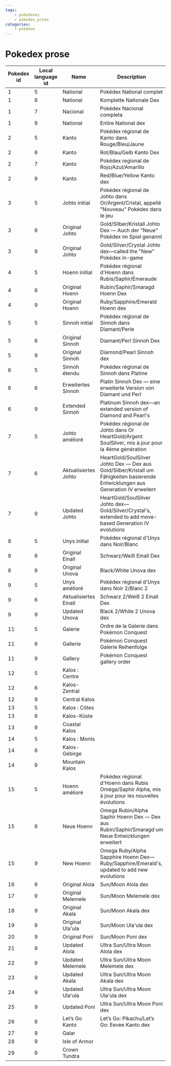 ```yaml
---
tags:
    - pokedexes
    - pokedex_prose
categories:
    - pokemon
---
```


# Pokedex prose

| **Pokedex id** | **Local language id** | **Name** | **Description** |
|----------------|-----------------------|----------|-----------------|
| 1          | 5                 | National              | Pokédex National complet                                                                                                          |
| 1          | 6                 | National              | Komplette Nationale Dex                                                                                                           |
| 1          | 7                 | Nacional              | Pokédex Nacional completa                                                                                                         |
| 1          | 9                 | National              | Entire National dex                                                                                                               |
| 2          | 5                 | Kanto                 | Pokédex régional de Kanto dans Rouge/Bleu/Jaune                                                                                   |
| 2          | 6                 | Kanto                 | Rot/Blau/Gelb Kanto Dex                                                                                                           |
| 2          | 7                 | Kanto                 | Pokédex regional de Rojo/Azul/Amarillo                                                                                            |
| 2          | 9                 | Kanto                 | Red/Blue/Yellow Kanto dex                                                                                                         |
| 3          | 5                 | Johto initial         | Pokédex régional de Johto dans Or/Argent/Cristal, appellé "Nouveau" Pokédex dans le jeu                                           |
| 3          | 6                 | Original Johto        | Gold/Silber/Kristall Johto Dex — Auch der "Neue" Pokédex im Spiel genannt                                                         |
| 3          | 9                 | Original Johto        | Gold/Silver/Crystal Johto dex—called the "New" Pokédex in-game                                                                    |
| 4          | 5                 | Hoenn initial         | Pokédex régional d'Hoenn dans Rubis/Saphir/Émeraude                                                                               |
| 4          | 6                 | Original Hoenn        | Rubin/Saphir/Smaragd Hoenn Dex                                                                                                    |
| 4          | 9                 | Original Hoenn        | Ruby/Sapphire/Emerald Hoenn dex                                                                                                   |
| 5          | 5                 | Sinnoh initial        | Pokédex régional de Sinnoh dans Diamant/Perle                                                                                     |
| 5          | 6                 | Original Sinnoh       | Diamant/Perl Sinnoh Dex                                                                                                           |
| 5          | 9                 | Original Sinnoh       | Diamond/Pearl Sinnoh dex                                                                                                          |
| 6          | 5                 | Sinnoh étendu         | Pokédex régional de Sinnoh dans Platine                                                                                           |
| 6          | 6                 | Erweitertes Sinnoh    | Platin Sinnoh Dex — eine erweiterte Version von Diamant und Perl                                                                  |
| 6          | 9                 | Extended Sinnoh       | Platinum Sinnoh dex—an extended version of Diamond and Pearl's                                                                    |
| 7          | 5                 | Johto amélioré        | Pokédex régional de Johto dans Or HeartGold/Argent SoulSilver, mis à jour pour la 4ème génération                                 |
| 7          | 6                 | Aktualisiertes Johto  | HeartGold/SoulSilver Johto Dex — Dex aus Gold/Silber/Kristall um Fähigkeiten basierende Entwicklungen aus Generation IV erweitert |
| 7          | 9                 | Updated Johto         | HeartGold/SoulSilver Johto dex—Gold/Silver/Crystal's, extended to add move-based Generation IV evolutions                         |
| 8          | 5                 | Unys initial          | Pokédex régional d'Unys dans Noir/Blanc                                                                                           |
| 8          | 6                 | Original Einall       | Schwarz/Weiß Einall Dex                                                                                                           |
| 8          | 9                 | Original Unova        | Black/White Unova dex                                                                                                             |
| 9          | 5                 | Unys amélioré         | Pokédex régional d'Unys dans Noir 2/Blanc 2                                                                                       |
| 9          | 6                 | Aktualisiertes Einall | Schwarz 2/Weiß 2 Einall Dex                                                                                                       |
| 9          | 9                 | Updated Unova         | Black 2/White 2 Unova dex                                                                                                         |
| 11         | 5                 | Galerie               | Ordre de la Galerie dans Pokémon Conquest                                                                                         |
| 11         | 6                 | Gallerie              | Pokémon Conquest Galerie Reihenfolge                                                                                              |
| 11         | 9                 | Gallery               | Pokémon Conquest gallery order                                                                                                    |
| 12         | 5                 | Kalos : Centre        |                                                                                                                                   |
| 12         | 6                 | Kalos-Zentral         |                                                                                                                                   |
| 12         | 9                 | Central Kalos         |                                                                                                                                   |
| 13         | 5                 | Kalos : Côtes         |                                                                                                                                   |
| 13         | 6                 | Kalos-Küste           |                                                                                                                                   |
| 13         | 9                 | Coastal Kalos         |                                                                                                                                   |
| 14         | 5                 | Kalos : Monts         |                                                                                                                                   |
| 14         | 6                 | Kalos-Gebirge         |                                                                                                                                   |
| 14         | 9                 | Mountain Kalos        |                                                                                                                                   |
| 15         | 5                 | Hoenn amélioré        | Pokédex régional d'Hoenn dans Rubis Oméga/Saphir Alpha, mis à jour pour les nouvelles évolutions                                  |
| 15         | 6                 | Neue Hoenn            | Omega Rubin/Alpha Saphir Hoenn Dex — Dex aus Rubin/Saphir/Smaragd um Neue Entwicklungen erweitert                                 |
| 15         | 9                 | New Hoenn             | Omega Ruby/Alpha Sapphire Hoenn Dex—Ruby/Sapphire/Emerald's, updated to add new evolutions                                        |
| 16         | 9                 | Original Alola        | Sun/Moon Alola dex                                                                                                                |
| 17         | 9                 | Original Melemele     | Sun/Moon Melemele dex                                                                                                             |
| 18         | 9                 | Original Akala        | Sun/Moon Akala dex                                                                                                                |
| 19         | 9                 | Original Ula'ula      | Sun/Moon Ula'ula dex                                                                                                              |
| 20         | 9                 | Original Poni         | Sun/Moon Poni dex                                                                                                                 |
| 21         | 9                 | Updated Alola         | Ultra Sun/Ultra Moon Alola dex                                                                                                    |
| 22         | 9                 | Updated Melemele      | Ultra Sun/Ultra Moon Melemele dex                                                                                                 |
| 23         | 9                 | Updated Akala         | Ultra Sun/Ultra Moon Akala dex                                                                                                    |
| 24         | 9                 | Updated Ula'ula       | Ultra Sun/Ultra Moon Ula'ula dex                                                                                                  |
| 25         | 9                 | Updated Poni          | Ultra Sun/Ultra Moon Poni dex                                                                                                     |
| 26         | 9                 | Let’s Go Kanto        | Let’s Go: Pikachu/Let’s Go: Eevee Kanto dex                                                                                       |
| 27         | 9                 | Galar                 |                                                                                                                                   |
| 28         | 9                 | Isle of Armor         |                                                                                                                                   |
| 29         | 9                 | Crown Tundra          |                                                                                                                                   |
